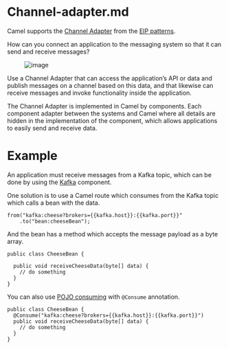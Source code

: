 # Channel-adapter.md

Camel supports the [Channel
Adapter](https://www.enterpriseintegrationpatterns.com/patterns/messaging/ChannelAdapter.html)
from the [EIP patterns](#enterprise-integration-patterns.adoc).

How can you connect an application to the messaging system so that it
can send and receive messages?

<figure>
<img src="eip/ChannelAdapterSolution.gif" alt="image" />
</figure>

Use a Channel Adapter that can access the application’s API or data and
publish messages on a channel based on this data, and that likewise can
receive messages and invoke functionality inside the application.

The Channel Adapter is implemented in Camel by components. Each
component adapter between the systems and Camel where all details are
hidden in the implementation of the component, which allows applications
to easily send and receive data.

# Example

An application must receive messages from a Kafka topic, which can be
done by using the [Kafka](#ROOT:kafka-component.adoc) component.

One solution is to use a Camel route which consumes from the Kafka topic
which calls a bean with the data.

    from("kafka:cheese?brokers={{kafka.host}}:{{kafka.port}}"
        .to("bean:cheeseBean");

And the bean has a method which accepts the message payload as a byte
array.

    public class CheeseBean {
    
      public void receiveCheeseData(byte[] data) {
        // do something
      }
    }

You can also use [POJO consuming](#manual::pojo-consuming.adoc) with
`@Consume` annotation.

    public class CheeseBean {
      @Consume("kafka:cheese?brokers={{kafka.host}}:{{kafka.port}}")
      public void receiveCheeseData(byte[] data) {
        // do something
      }
    }
